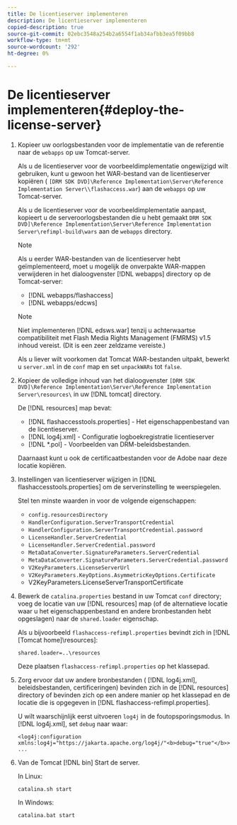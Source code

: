 ```yaml
---
title: De licentieserver implementeren
description: De licentieserver implementeren
copied-description: true
source-git-commit: 02ebc3548a254b2a6554f1ab34afbb3ea5f09bb8
workflow-type: tm+mt
source-wordcount: '292'
ht-degree: 0%

---
```


# De licentieserver implementeren{#deploy-the-license-server}

1. Kopieer uw oorlogsbestanden voor de implementatie van de referentie naar de `webapps` op uw Tomcat-server.

   Als u de licentieserver voor de voorbeeldimplementatie ongewijzigd wilt gebruiken, kunt u gewoon het WAR-bestand van de licentieserver kopiëren ( `[DRM SDK DVD]\Reference Implementation\Server\Reference Implementation Server\\flashaccess.war`) aan de `webapps` op uw Tomcat-server.

   Als u de licentieserver voor de voorbeeldimplementatie aanpast, kopieert u de serveroorlogsbestanden die u hebt gemaakt `DRM SDK DVD]\Reference Implementation\Server\Reference Implementation Server\refimpl-build\wars` aan de `webapps` directory.

   >[!NOTE]
   >
   >Als u eerder WAR-bestanden van de licentieserver hebt geïmplementeerd, moet u mogelijk de onverpakte WAR-mappen verwijderen in het dialoogvenster [!DNL webapps] directory op de Tomcat-server:
   >
   >* [!DNL webapps/flashaccess]
   >* [!DNL webapps/edcws]

   >[!NOTE]
   >
   >Niet implementeren [!DNL edsws.war] tenzij u achterwaartse compatibiliteit met Flash Media Rights Management (FMRMS) v1.5 inhoud vereist. (Dit is een zeer zeldzame vereiste.)
   >
   >Als u liever wilt voorkomen dat Tomcat WAR-bestanden uitpakt, bewerkt u `server.xml` in de `conf` map en set `unpackWARs` tot `false`.

1. Kopieer de volledige inhoud van het dialoogvenster `[DRM SDK DVD]\Reference Implementation\Server\Reference Implementation Server\resources\` in uw [!DNL tomcat] directory.

   De [!DNL resources] map bevat:

   * [!DNL flashaccesstools.properties] - Het eigenschappenbestand van de licentieserver.
   * [!DNL log4j.xml] - Configuratie logboekregistratie licentieserver
   * [!DNL *.pol] - Voorbeelden van DRM-beleidsbestanden.

   Daarnaast kunt u ook de certificaatbestanden voor de Adobe naar deze locatie kopiëren.

1. Instellingen van licentieserver wijzigen in [!DNL flashaccesstools.properties] om de serverinstelling te weerspiegelen.

   Stel ten minste waarden in voor de volgende eigenschappen:

   * `config.resourcesDirectory`
   * `HandlerConfiguration.ServerTransportCredential`
   * `HandlerConfiguration.ServerTransportCredential.password`
   * `LicenseHandler.ServerCredential`
   * `LicenseHandler.ServerCredential.password`
   * `MetaDataConverter.SignatureParameters.ServerCredential`
   * `MetaDataConverter.SignatureParameters.ServerCredential.password`
   * `V2KeyParameters.LicenseServerUrl`
   * `V2KeyParameters.KeyOptions.AsymmetricKeyOptions.Certificate`
   * V2KeyParameters.LicenseServerTransportCertificate

1. Bewerk de `catalina.properties` bestand in uw Tomcat `conf` directory; voeg de locatie van uw [!DNL resources] map (of de alternatieve locatie waar u het eigenschappenbestand en andere bronbestanden hebt opgeslagen) naar de `shared.loader` eigenschap.

   Als u bijvoorbeeld `flashaccess-refimpl.properties` bevindt zich in [!DNL [Tomcat home]\resources\]:

   ```
   shared.loader=..\resources
   ```

   Deze plaatsen `flashaccess-refimpl.properties` op het klassepad.
1. Zorg ervoor dat uw andere bronbestanden ( [!DNL log4j.xml], beleidsbestanden, certificeringen) bevinden zich in de [!DNL resources] directory of bevinden zich op een andere manier op het klassepad en de locatie die is opgegeven in [!DNL flashaccess-refimpl.properties].

   U wilt waarschijnlijk eerst uitvoeren `log4j` in de foutopsporingsmodus. In [!DNL log4j.xml], set `debug` naar waar:

   ```
   <log4j:configuration xmlns:log4j="https://jakarta.apache.org/log4j/"<b>debug="true"</b>>
   ...
   ```

1. Van de Tomcat [!DNL bin] Start de server.

   In Linux:

   ```
   catalina.sh start
   ```

   In Windows:

   ```
   catalina.bat start
   ```
